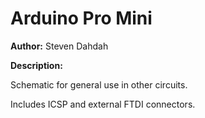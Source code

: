 # Arduino Pro Mini

__Author:__ Steven Dahdah

__Description:__

Schematic for general use in other circuits.

Includes ICSP and external FTDI connectors.